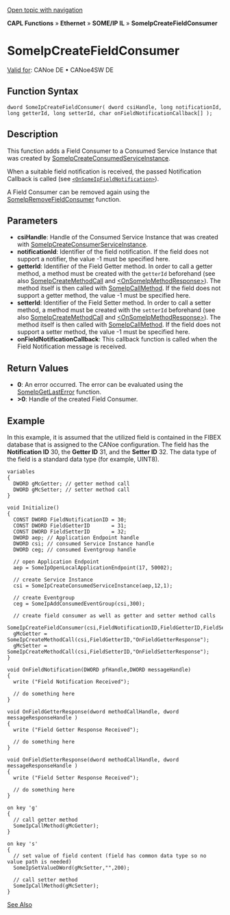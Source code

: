 [Open topic with navigation](../../../../../../CANoeDEFamily.htm#Topics/CAPLFunctions/IP/SOMEIPIL/Functions/CAPLfunctionSomeIpCreateFieldConsumer.md)

**CAPL Functions** » **Ethernet** » **SOME/IP IL** » **SomeIpCreateFieldConsumer**

# SomeIpCreateFieldConsumer

[Valid for](../../../../Shared/FeatureAvailability.md): CANoe DE • CANoe4SW DE

## Function Syntax

```
dword SomeIpCreateFieldConsumer( dword csiHandle, long notificationId, long getterId, long setterId, char onFieldNotificationCallback[] );
```

## Description

This function adds a Field Consumer to a Consumed Service Instance that was created by [SomeIpCreateConsumedServiceInstance](CAPLfunctionSomeIpCreateConsumedServiceInstance.md).

When a suitable field notification is received, the passed Notification Callback is called (see [`<OnSomeIpFieldNotification>`](CAPLfunctionOnSomeIpFieldNotification.md)).

A Field Consumer can be removed again using the [SomeIpRemoveFieldConsumer](CAPLfunctionSomeIpRemoveFieldConsumer.md) function.

## Parameters

- **csiHandle**: Handle of the Consumed Service Instance that was created with [SomeIpCreateConsumerServiceInstance](CAPLfunctionSomeIpCreateConsumedServiceInstance.md).
- **notificationId**: Identifier of the field notification. If the field does not support a notifier, the value -1 must be specified here.
- **getterId**: Identifier of the Field Getter method. In order to call a getter method, a method must be created with the `getterId` beforehand (see also [SomeIpCreateMethodCall](CAPLfunctionSomeIpCreateMethodCall.md) and [\<OnSomeIpMethodResponse\>](CAPLfunctionOnSomeIpMethodResponse.md)). The method itself is then called with [SomeIpCallMethod](CAPLfunctionSomeIpCallMethod.md). If the field does not support a getter method, the value -1 must be specified here.
- **setterId**: Identifier of the Field Setter method. In order to call a setter method, a method must be created with the `setterId` beforehand (see also [SomeIpCreateMethodCall](CAPLfunctionSomeIpCreateMethodCall.md) and [\<OnSomeIpMethodResponse\>](CAPLfunctionOnSomeIpMethodResponse.md)). The method itself is then called with [SomeIpCallMethod](CAPLfunctionSomeIpCallMethod.md). If the field does not support a setter method, the value -1 must be specified here.
- **onFieldNotificationCallback**: This callback function is called when the Field Notification message is received.

## Return Values

- **0**: An error occurred. The error can be evaluated using the [SomeIpGetLastError](CAPLfunctionSomeIpGetLastError.md) function.
- **>0**: Handle of the created Field Consumer.

## Example

In this example, it is assumed that the utilized field is contained in the FIBEX database that is assigned to the CANoe configuration. The field has the **Notification ID** 30, the **Getter ID** 31, and the **Setter ID** 32. The data type of the field is a standard data type (for example, UINT8).

```plaintext
variables
{
  DWORD gMcGetter; // getter method call
  DWORD gMcSetter; // setter method call
}

void Initialize()
{
  CONST DWORD FieldNotificationID = 30;
  CONST DWORD FieldGetterID       = 31;
  CONST DWORD FieldSetterID       = 32;
  DWORD aep; // Application Endpoint handle
  DWORD csi; // consumed Service Instance handle
  DWORD ceg; // consumed Eventgroup handle

  // open Application Endpoint
  aep = SomeIpOpenLocalApplicationEndpoint(17, 50002);

  // create Service Instance
  csi = SomeIpCreateConsumedServiceInstance(aep,12,1);

  // create Eventgroup
  ceg = SomeIpAddConsumedEventGroup(csi,300);

  // create field consumer as well as getter and setter method calls
  SomeIpCreateFieldConsumer(csi,FieldNotificationID,FieldGetterID,FieldSetterID,"OnFieldNotification");
  gMcGetter = SomeIpCreateMethodCall(csi,FieldGetterID,"OnFieldGetterResponse");
  gMcSetter = SomeIpCreateMethodCall(csi,FieldSetterID,"OnFieldSetterResponse");
}

void OnFieldNotification(DWORD pfHandle,DWORD messageHandle)
{
  write ("Field Notification Received");

  // do something here
}

void OnFieldGetterResponse(dword methodCallHandle, dword messageResponseHandle )
{
  write ("Field Getter Response Received");

  // do something here
}

void OnFieldSetterResponse(dword methodCallHandle, dword messageResponseHandle )
{
  write ("Field Setter Response Received");

  // do something here
}

on key 'g'
{
  // call getter method
  SomeIpCallMethod(gMcGetter);
}

on key 's'
{
  // set value of field content (field has common data type so no value path is needed)
  SomeIpSetValueDWord(gMcSetter,"",200);

  // call setter method
  SomeIpCallMethod(gMcSetter);
}
```

[See Also](javascript:void(0);)
